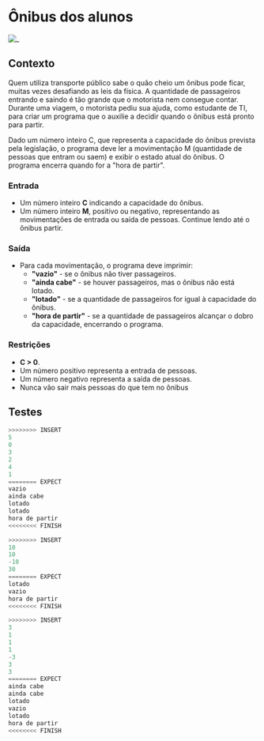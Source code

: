 # Ônibus dos alunos

![_](cover.jpg)

## Contexto

Quem utiliza transporte público sabe o quão cheio um ônibus pode ficar, muitas vezes desafiando as leis da física. A quantidade de passageiros entrando e saindo é tão grande que o motorista nem consegue contar. Durante uma viagem, o motorista pediu sua ajuda, como estudante de TI, para criar um programa que o auxilie a decidir quando o ônibus está pronto para partir.

Dado um número inteiro C, que representa a capacidade do ônibus prevista pela legislação, o programa deve ler a movimentação M (quantidade de pessoas que entram ou saem) e exibir o estado atual do ônibus. O programa encerra quando for a "hora de partir".

### Entrada

- Um número inteiro **C** indicando a capacidade do ônibus.
- Um número inteiro **M**, positivo ou negativo, representando as movimentações de entrada ou saída de pessoas. Continue lendo até o ônibus partir.

### Saída

- Para cada movimentação, o programa deve imprimir:
  - **"vazio"** - se o ônibus não tiver passageiros.
  - **"ainda cabe"** - se houver passageiros, mas o ônibus não está lotado.
  - **"lotado"** - se a quantidade de passageiros for igual à capacidade do ônibus.
  - **"hora de partir"** - se a quantidade de passageiros alcançar o dobro da capacidade, encerrando o programa.

### Restrições

- **C > 0**.
- Um número positivo representa a entrada de pessoas.
- Um número negativo representa a saída de pessoas.
- Nunca vão sair mais pessoas do que tem no ônibus

## Testes

```py
>>>>>>>> INSERT
5
0
3
2
4
1
======== EXPECT
vazio
ainda cabe
lotado
lotado
hora de partir
<<<<<<<< FINISH
```

```py
>>>>>>>> INSERT
10
10
-10
30
======== EXPECT
lotado
vazio
hora de partir
<<<<<<<< FINISH
```

```py
>>>>>>>> INSERT
3
1
1
1
-3
3
3
======== EXPECT
ainda cabe
ainda cabe
lotado
vazio
lotado
hora de partir
<<<<<<<< FINISH
```
